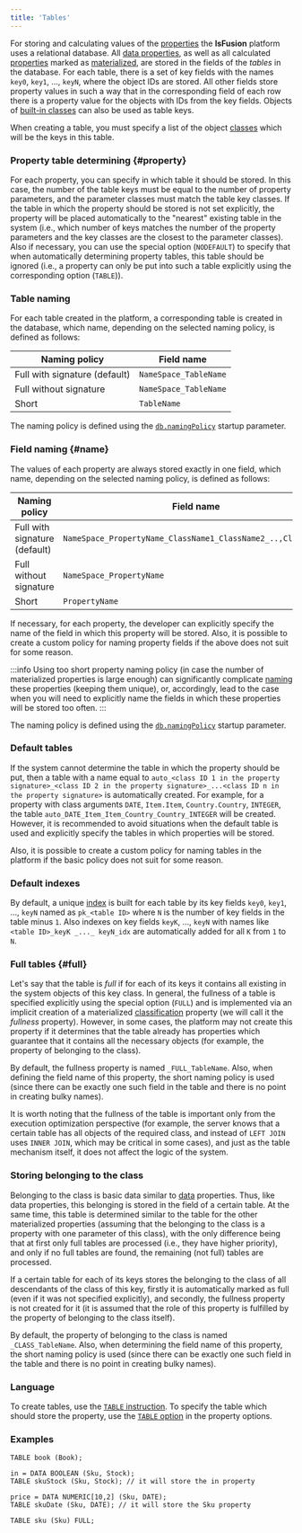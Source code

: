```yaml
---
title: 'Tables'
---
```


For storing and calculating values of the [properties](Properties.md) the **lsFusion** platform uses a relational database. All [data properties](Data_properties_DATA_.md), as well as all calculated [properties](Properties.md) marked as [materialized](Materializations.md), are stored in the fields of the *tables* in the database. For each table, there is a set of key fields with the names `key0`, `key1`, ..., `keyN`, where the object IDs are stored. All other fields store property values in such a way that in the corresponding field of each row there is a property value for the objects with IDs from the key fields. Objects of [built-in classes](Built-in_classes.md) can also be used as table keys.

When creating a table, you must specify a list of the object [classes](Classes.md) which will be the keys in this table.

### Property table determining {#property}

For each property, you can specify in which table it should be stored. In this case, the number of the table keys must be equal to the number of property parameters, and the parameter classes must match the table key classes. If the table in which the property should be stored is not set explicitly, the property will be placed automatically to the "nearest" existing table in the system (i.e., which number of keys matches the number of the property parameters and the key classes are the closest to the parameter classes). Also if necessary, you can use the special option (`NODEFAULT`) to specify that when automatically determining property tables, this table should be ignored (i.e., a property can only be put into such a table explicitly using the corresponding option (`TABLE`)).

### Table naming

For each table created in the platform, a corresponding table is created in the database, which name, depending on the selected naming policy, is defined as follows:

| Naming policy                 | Field name            |
| ----------------------------- | --------------------- |
| Full with signature (default) | `NameSpace_TableName` |
| Full without signature        | `NameSpace_TableName` |
| Short                         | `TableName`           |

The naming policy is defined using the [`db.namingPolicy`](Launch_parameters.md#namingpolicy-broken) startup parameter.

### Field naming {#name}

The values of each property are always stored exactly in one field, which name, depending on the selected naming policy, is defined as follows:

| Naming policy                 | Field name                                                   |
| ----------------------------- | ------------------------------------------------------------ |
| Full with signature (default) | `NameSpace_PropertyName_ClassName1_ClassName2_..,ClassNameN` |
| Full without signature        | `NameSpace_PropertyName`                                     |
| Short                         | `PropertyName`                                               |

If necessary, for each property, the developer can explicitly specify the name of the field in which this property will be stored. Also, it is possible to create a custom policy for naming property fields if the above does not suit for some reason.


:::info
Using too short property naming policy (in case the number of materialized properties is large enough) can significantly complicate [naming](Naming.md) these properties (keeping them unique), or, accordingly, lead to the case when you will need to explicitly name the fields in which these properties will be stored too often.
:::

The naming policy is defined using the [`db.namingPolicy`](Launch_parameters.md#namingpolicy-broken) startup parameter.

### Default tables

If the system cannot determine the table in which the property should be put, then a table with a name equal to `auto_<class ID 1 in the property signature>_<class ID 2 in the property signature>_...<class ID n in the property signature>` is automatically created. For example, for a property with class arguments `DATE`, `Item.Item`, `Country.Country`, `INTEGER`, the table `auto_DATE_Item_Item_Country_Country_INTEGER` will be created. However, it is recommended to avoid situations when the default table is used and explicitly specify the tables in which properties will be stored.

Also, it is possible to create a custom policy for naming tables in the platform if the basic policy does not suit for some reason.

### Default indexes

By default, a unique [index](Indexes.md) is built for each table by its key fields `key0`, `key1`, ..., `keyN` named as `pk_<table ID>` where `N` is the number of key fields in the table minus `1`. Also indexes on key fields `keyK`, ..., `keyN` with names like `<table ID>_keyK _..._ keyN_idx` are automatically added for all `K` from `1` to `N`.

### Full tables {#full}

Let's say that the table is *full* if for each of its keys it contains all existing in the system objects of this key class. In general, the fullness of a table is specified explicitly using the special option (`FULL`) and is implemented via an implicit creation of a materialized [classification](Classification_IS_AS_.md) property (we will call it the *fullness* property). However, in some cases, the platform may not create this property if it determines that the table already has properties which guarantee that it contains all the necessary objects (for example, the property of belonging to the class).

By default, the fullness property is named `_FULL_TableName`. Also, when defining the field name of this property, the short naming policy is used (since there can be exactly one such field in the table and there is no point in creating bulky names).

It is worth noting that the fullness of the table is important only from the execution optimization perspective (for example, the server knows that a certain table has all objects of the required class, and instead of `LEFT JOIN` uses `INNER JOIN`, which may be critical in some cases), and just as the table mechanism itself, it does not affect the logic of the system.

### Storing belonging to the class

Belonging to the class is basic data similar to [data](Data_properties_DATA_.md) properties. Thus, like data properties, this belonging is stored in the field of a certain table. At the same time, this table is determined similar to the table for the other materialized properties (assuming that the belonging to the class is a property with one parameter of this class), with the only difference being that at first only full tables are processed (i.e., they have higher priority), and only if no full tables are found, the remaining (not full) tables are processed.

If a certain table for each of its keys stores the belonging to the class of all descendants of the class of this key, firstly it is automatically marked as full (even if it was not specified explicitly), and secondly, the fullness property is not created for it (it is assumed that the role of this property is fulfilled by the property of belonging to the class itself).

By default, the property of belonging to the class is named `_CLASS_TableName`. Also, when determining the field name of this property, the short naming policy is used (since there can be exactly one such field in the table and there is no point in creating bulky names).

### Language

To create tables, use the [`TABLE` instruction](TABLE_instruction.md). To specify the table which should store the property, use the [`TABLE` option](Property_options.md) in the property options.

### Examples

```lsf
TABLE book (Book);

in = DATA BOOLEAN (Sku, Stock);
TABLE skuStock (Sku, Stock); // it will store the in property

price = DATA NUMERIC[10,2] (Sku, DATE);
TABLE skuDate (Sku, DATE); // it will store the Sku property

TABLE sku (Sku) FULL;
```
